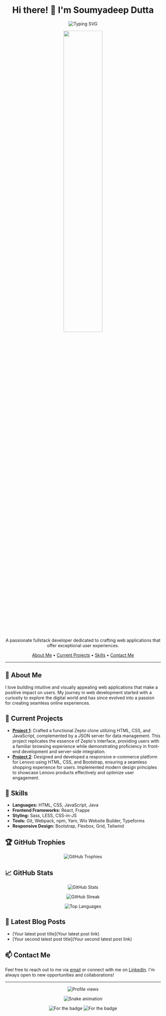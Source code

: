 <h1 align="center">Hi there! 👋 I'm Soumyadeep Dutta</h1>

<p align="center">
  <img src="https://readme-typing-svg.herokuapp.com?font=Fira+Code&pause=1000&color=36BCF7&center=true&vCenter=true&width=435&lines=Full-Stack+Developer;Passionate+about+creating+great+user+experiences" alt="Typing SVG">
</p>

<p align="center">
  <img src="https://media.giphy.com/media/qgQUggAC3Pfv687qPC/giphy.gif" width="50%">
</p>

<p align="center">A passionate fullstack developer dedicated to crafting web applications that offer exceptional user experiences.</p>

<p align="center">
  <a href="#-about-me">About Me</a> •
  <a href="#-current-projects">Current Projects</a> •
  <a href="#-skills">Skills</a> •
  <a href="#-contact-me">Contact Me</a>
</p>

---

## 📝 About Me

I love building intuitive and visually appealing web applications that make a positive impact on users. My journey in web development started with a curiosity to explore the digital world and has since evolved into a passion for creating seamless online experiences.

## 💼 Current Projects

- **[Project 1](https://github.com/Kranti00/Betwa-Interface-015)**: Crafted a functional Zepto clone utilizing HTML, CSS, and JavaScript, complemented by a JSON server for data management. This project replicates the essence of Zepto's interface, providing users with a familiar browsing experience while demonstrating proficiency in front-end development and server-side integration.
- **[Project 2](https://github.com/adityaks-lts/Code-Kalyaan-2345)**: Designed and developed a responsive e-commerce platform for Lenovo using HTML, CSS, and Bootstrap, ensuring a seamless shopping experience for users. Implemented modern design principles to showcase Lenovo products effectively and optimize user engagement.

## 🚀 Skills

- **Languages:** HTML, CSS, JavaScript, Java
- **Frontend Frameworks:** React, Frappe
- **Styling:** Sass, LESS, CSS-in-JS
- **Tools:** Git, Webpack, npm, Yarn, Wix Website Builder, Typeforms
- **Responsive Design:** Bootstrap, Flexbox, Grid, Tailwind

## 🏆 GitHub Trophies

<p align="center">
  <img src="https://github-profile-trophy.vercel.app/?username=your-username&theme=dracula&no-frame=true&row=1&column=6" alt="GitHub Trophies">
</p>

## 📈 GitHub Stats

<p align="center">
  <img src="https://github-readme-stats.vercel.app/api?username=your-username&show_icons=true&theme=dracula" alt="GitHub Stats">
</p>

<p align="center">
  <img src="https://github-readme-streak-stats.herokuapp.com/?user=your-username&theme=dracula" alt="GitHub Streak">
</p>

<p align="center">
  <img src="https://github-readme-stats.vercel.app/api/top-langs/?username=your-username&layout=compact&theme=dracula" alt="Top Languages">
</p>

## 🌱 Latest Blog Posts

<!-- BLOG-POST-LIST:START -->
- [Your latest post title](Your latest post link)
- [Your second latest post title](Your second latest post link)
<!-- BLOG-POST-LIST:END -->

## 📫 Contact Me

Feel free to reach out to me via [email](mailto:soumyadeepdutta.sd@gmail.com) or connect with me on [LinkedIn](https://www.linkedin.com/in/soumyadeep-dutta-b142581a1/). I'm always open to new opportunities and collaborations!

---

<p align="center">
  <img src="https://komarev.com/ghpvc/?username=your-username&style=flat-square&color=blue" alt="Profile views">
</p>

<p align="center">
  <img src="https://github.com/your-username/your-username/raw/output/github-contribution-grid-snake.svg" alt="Snake animation">
</p>

<p align="center">
  <img src="https://forthebadge.com/images/badges/built-by-developers.svg" alt="For the badge">
  <img src="https://forthebadge.com/images/badges/made-with-markdown.svg" alt="For the badge">
</p>
